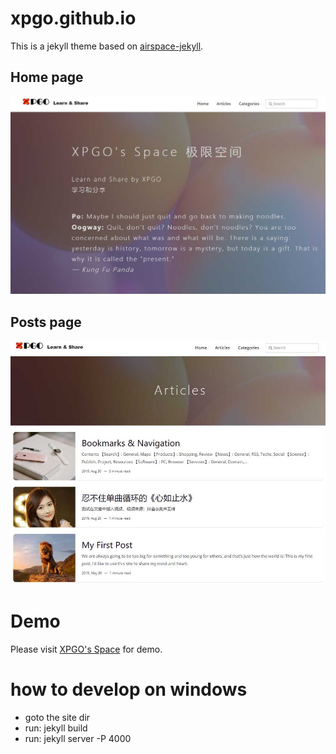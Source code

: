 # xpgo.github.io

This is a jekyll theme based on [airspace-jekyll](https://github.com/luminousrubyist/airspace-jekyll).

## Home page

![Demo-Home](https://github.com/xpgo/xpgo.github.io/blob/master/img/demo-home.jpg?raw=true)

## Posts page

![Demo-Posts](https://github.com/xpgo/xpgo.github.io/blob/master/img/demo-articles.jpg?raw=true)

# Demo

Please visit [XPGO's Space](https://www.xpgo.top) for demo.

# how to develop on windows

- goto the site dir
- run: jekyll build
- run: jekyll server -P 4000

